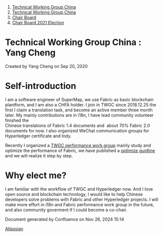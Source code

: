1. [Technical Working Group China](index.html)
2. [Technical Working Group China](Technical-Working-Group-China_22151170.html)
3. [Chair Board](Chair-Board_22151248.html)
4. [Chair Board 2021 Election](Chair-Board-2021-Election_22152370.html)

# Technical Working Group China : Yang Cheng

Created by Yang Cheng on Sep 20, 2020

# Self-introduction

I am a software engineer of SuperMap, we use Fabric as basic blockchain plantform, and I am also a CHFA holder. I join in TWGC since 2018.12.25 the first I claim a translation task, and become an active member three month later. My mainly contributions are in i18n, I have lead community volunteer finished the   
Chinese translations of Fabric 1.4 documents and  about 70% Fabric 2.0 documents for now. I also organized WeChat communication groups for Hyperledger certificate and Indy.

Recently I organized a [TWGC performance work group](https://github.com/Hyperledger-TWGC/fabric-performance-wiki) mainly study and optimize the performance of Fabric, we have published a [optimize guidline](https://docs.qq.com/doc/DR0lsbVhFb2lkcW1h) and we will realize it step by step. 

# Why elect me?

I am familiar with the workflow of TWGC and Hyperledger now. And I love open source and blockchain technology, I would like to help Chinese developers solve problems with Fabric and other Hyperledger projects. I will make more effort in i18n and Fabric performance work group in the future, and also community goverment if I could become a co-chair.

Document generated by Confluence on Nov 26, 2024 15:14

[Atlassian](http://www.atlassian.com/)
